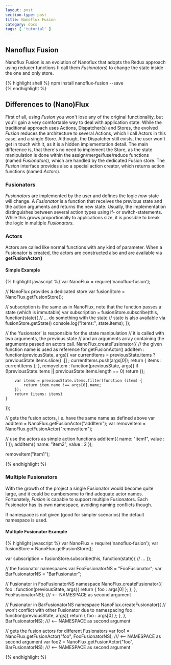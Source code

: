```yaml
---
layout: post
section-type: post
title: Nanoflux Fusion
category: docs
tags: [ 'tutorial' ]
---
```


## Nanoflux Fusion 

Nanoflux Fusion is an evolution of Nanoflux that adopts the Redux approach using reducer functions (I call them *Fusionators*) to
 change the state inside the one and only store. 

{% highlight shell %}
    npm install nanoflux-fusion --save    
{% endhighlight %}  
  
## Differences to (Nano)Flux

First of all, using *Fusion* you won't lose any of the original functionality, but you'll gain a very comfortable way to 
deal with application state. While the traditional approach uses Actions, Dispatcher(s) and Stores, the evolved *Fusion* 
reduces the architecture to several Actions, which I call Actors in this case, and a single Store. Although, the Dispatcher 
still exists, the user won't get in touch with it, as it is a hidden implementation detail. The main difference is, 
that there's no need to implement the Store, as the state manipulation is done within the assign/merge/fuse/reduce functions 
(named *Fusionators*), which are handled by the dedicated Fusion store. The *Fusion* interface provides also a special 
action creator, which returns action functions (named *Actors*). 
  
### Fusionators

*Fusionators* are implemented by the user and defines the logic *how* state will change.
A *Fusionator* is a function that receives the previous state and the action arguments and returns the new state. 
Usually, the implementation distinguishes between several action types using if- or switch-statements. While 
this grows proportionally to applications size, it is possible to break the logic in multiple *Fusionators*.

### Actors

Actors are called like normal functions with any kind of parameter. When a Fusionator is created, 
the actors are constructed also and are available via __getFusionActor()__

#### Simple Example

{% highlight javascript %} 
var NanoFlux = require('nanoflux-fusion');

// NanoFlux provides a dedicated store
var fusionStore = NanoFlux.getFusionStore();

// subscription is the same as in NanoFlux, note that the function passes a state (which is immutable)
var subscription = fusionStore.subscribe(this, function(state){
	// ... do something with the state
	// state is also available via fusionStore.getState()
	console.log("Items:", state.items);
});

// the 'fusionator' is responsible for the state manipulation
// it is called with two arguments, the previous state
// and an arguments array containing the arguments passed on actors call.
NanoFlux.createFusionator({
	// the given function name is used as reference for getFusionActor() 
	addItem : function(previousState, args){
		var currentItems = previousState.items ? previousState.items.slice() :[] ;
		currentItems.push(args[0]);
		return { items : currentItems };
	},
	removeItem : function(previousState, args){
		if (!previousState.items || previousState.items.length == 0) return {};

		var items = previousState.items.filter(function (item) {
			return item.name !== args[0].name;
		});
		return {items: items}
	}
});

// gets the fusion actors, i.e. have the same name as defined above
var addItem = NanoFlux.getFusionActor("addItem");
var removeItem = NanoFlux.getFusionActor("removeItem");

// use the actors as simple action functions
addItem({ name: "item1", value : 1 });
addItem({ name: "item2", value : 2 });

removeItem("item1");

       
{% endhighlight %}

### Multiple Fusionators

With the growth of the project a single Fusionator would become quite large, and it could be cumbersome to find adequate actor names.
Fortunately, *Fusion* is capable to support multiple Fusionators. Each Fusionator has its own namespace, avoiding naming conflicts though.

If namespace is not given (good for simpler scenarios) the default namespace is used. 

#### Multiple Fusionator Example

{% highlight javascript %} 
var NanoFlux = require('nanoflux-fusion');
var fusionStore = NanoFlux.getFusionStore();

var subscription = fusionStore.subscribe(this, function(state){
    // ...
});

// the fusionator namespaces
var FooFusionatorNS = "FooFusionator";
var BarFusionatorNS = "BarFusionator";

// Fusionator in FooFusionatorNS namespace
NanoFlux.createFusionator({
	foo : function(previousState, args){
		return { foo : args[0] };
	},
}, FooFusionatorNS); /// <-- NAMESPACE as second argument

// Fusionator in BarFusionatorNS namespace 
NanoFlux.createFusionator({
	// won't conflict with other Fusionator due to namespacing
	foo : function(previousState, args){
		return { foo : args[0] };
	},
}, BarFusionatorNS); /// <-- NAMESPACE as second argument

// gets the fusion actors for different Fusionators
var foo1 = NanoFlux.getFusionActor("foo", FooFusionatorNS); /// <-- NAMESPACE as second argument
var foo2 = NanoFlux.getFusionActor("foo", BarFusionatorNS); /// <-- NAMESPACE as second argument
       
{% endhighlight %}

